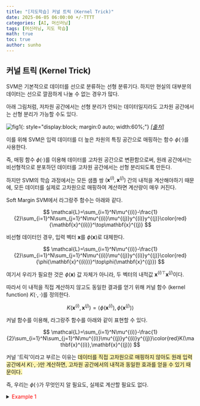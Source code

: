 ```yaml
---
title: "[지도학습] 커널 트릭 (Kernel Trick)"
date: 2025-06-05 06:00:00 +/-TTTT
categories: [AI, 머신러닝]
tags: [머신러닝, 지도 학습]
math: true
toc: true
author: sunho
---
```


## 커널 트릭 (Kernel Trick)

SVM은 기본적으로 데이터를 선으로 분류하는 선형 분류기다. 하지만 현실의 대부분의 데이터는 선으로 깔끔하게 나눌 수 없는 경우가 많다.

아래 그림처럼, 저차원 공간에서는 선형 분리가 안되는 데이터일지라도 고차원 공간에서는 선형 분리가 가능할 수도 있다.

![fig1](ml/5-1.png){: style="display:block; margin:0 auto; width:60%;"}
_[[출처]](https://medium.com/@apurvjain37/support-vector-machine-s-v-m-classifiers-and-kernels-9e13176c9396)_

이를 위해 SVM은 입력 데이터를 더 높은 차원의 특징 공간으로 매핑하는 함수 $\phi(\cdot)$를 사용한다.

즉, 매핑 함수 $\phi(\cdot)$를 이용해 데이터를 고차원 공간으로 변환함으로써,
원래 공간에서는 비선형적으로 분포하던 데이터를 고차원 공간에서는 선형 분리되도록 만든다.

하지만 SVM의 학습 과정에서는 모든 샘플 쌍 $(\mathbf{x}^{(i)},\mathbf{x}^{(j)})$ 간의 내적을 계산해야하기 때문에, 모든 데이터를 실제로 고차원으로 매핑하여 계산하면 계산량이 매우 커진다.

Soft Margin SVM에서 라그랑주 함수는 아래와 같다.

$$
\mathcal{L}=\sum_{i=1}^N\mu^{(i)}-\frac{1}{2}\sum_{i=1}^N\sum_{j=1}^N\mu^{(i)}\mu^{(j)}y^{(i)}y^{(j)}\color{red}{\mathbf{x}^{(i)}}^\top\mathbf{x}^{(j)}
$$

비선형 데이터인 경우, 입력 벡터 $\mathbf{x}$를 $\phi(\mathbf{x})$로 대체한다.

$$
\mathcal{L}=\sum_{i=1}^N\mu^{(i)}-\frac{1}{2}\sum_{i=1}^N\sum_{j=1}^N\mu^{(i)}\mu^{(j)}y^{(i)}y^{(j)}\color{red}{\phi(\mathbf{x}^{(i)})}^\top\phi(\mathbf{x}^{(j)})
$$

여기서 우리가 필요한 것은 $\phi(\mathbf{x})$ 값 자체가 아니라, 두 벡터의 내적값 ${\mathbf{x}^{(i)}}^\top\mathbf{x}^{(j)}$이다.

따라서 이 내적을 직접 계산하지 않고도 동일한 결과를 얻기 위해 커널 함수 (kernel function) $K(\cdot,\cdot)$를 정의한다.

$$
K(\mathbf{x}^{(i)},\mathbf{x}^{(j)})=\langle\phi(\mathbf{x}^{(i)}),\phi(\mathbf{x}^{(j)})\rangle
$$

커널 함수를 이용해, 라그랑주 함수를 아래와 같이 표현할 수 있다.

$$
\mathcal{L}=\sum_{i=1}^N\mu^{(i)}-\frac{1}{2}\sum_{i=1}^N\sum_{j=1}^N\mu^{(i)}\mu^{(j)}y^{(i)}y^{(j)}\color{red}K(\mathbf{x}^{(i)},\mathbf{x}^{(j)})
$$

커널 '트릭'이라고 부르는 이유는 <span style="background-color:#fff5b1">데이터를 직접 고차원으로 매핑하지 않아도 원래 입력 공간에서 $K(\cdot,\cdot)$만 계산하면, 고차원 공간에서의 내적과 동일한 효과를 얻을 수 있기 때문이다.</span>

즉, 우리는 $\phi(\cdot)$가 무엇인지 알 필요도, 실제로 계산할 필요도 없다.

<details>
<summary><font color='#FF0000'>Example 1</font></summary>
<div markdown="1">

$$
K(\mathbf{x},\mathbf{y})=\left(\mathbf{x}^\top\mathbf{y}+1\right)^2
$$

---

2차원 벡터 $\mathbf{x},\mathbf{y}$가 있다고 가정하자.

$$
\mathbf{x}=\begin{bmatrix}x_1\\x_2\end{bmatrix}\in\mathbb{R}^2~~,~~
\mathbf{y}=\begin{bmatrix}y_1\\y_2\end{bmatrix}\in\mathbb{R}^2
$$

위의 커널 함수에 데이터를 입력하면 아래와 아래와 같이 전개된다.

$$
K(\mathbf{x},\mathbf{y})=(x_1y_1+x_2y_2+1)^2=
1+2x_1y_1+2x_2y_2+(x_1y_1)^2+(x_2y_2)+2(x_1y_1)(x_2y_2)
$$

이 식은 원래 2차원 입력이 고차원 공간에서의 내적으로 표현된 형태임을 보여준다.

$$
K(\mathbf{x},\mathbf{y})={\phi(\mathbf{x}^{(i)})}^\top\phi(\mathbf{x}^{(j)})=
\begin{bmatrix}1\\\sqrt2x_1\\\sqrt2x_2\\x_1^2\\x_2^2\\\sqrt2x_1x_2\end{bmatrix}
\begin{bmatrix}1&\sqrt2y_1&\sqrt2y_2&y_1^2&y_2^2&\sqrt2y_1y_2\end{bmatrix}
$$

위의 식에 따르면, 매핑 함수는 아래와 같다는 것을 확인할 수 있다.

$$
\phi(\mathbf{x})=\begin{bmatrix}
1\\\sqrt2x_1\\\sqrt2x_2\\x_1^2\\x_2^2\\\sqrt2x_1x_2
\end{bmatrix}\in\mathbb{R}^6~~,~~
\phi(\mathbf{y})=\begin{bmatrix}
1\\\sqrt2y_1\\\sqrt2y_2\\y_1^2\\y_2^2\\\sqrt2y_1y_2
\end{bmatrix}\in\mathbb{R}^6
$$

따라서 2차원 공간의 벡터가 6차원 공간의 벡터로 매핑되었다.

즉, 입력을 실제로 6차원으려 변환하지 않았지만, 결과적으로는 6차원 공간에서의 내적과 동일한 효과를 냈다.

---

</div>
</details>
<br>
